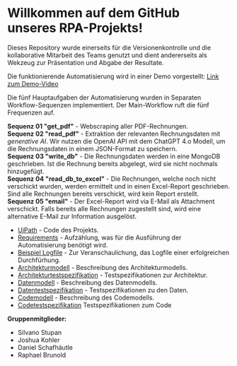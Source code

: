 # Willkommen auf dem GitHub unseres RPA-Projekts!

Dieses Repository wurde einerseits für die Versionenkontrolle und die kollaborative Mitarbeit des Teams genutzt und dient andererseits als Wekzeug zur Präsentation und Abgabe der Resultate.

Die funktionierende Automatisierung wird in einer Demo vorgestellt:
[Link zum Demo-Video](https://photos.onedrive.com/share/3083D8FE9F20F472!600763?cid=3083D8FE9F20F472&resId=3083D8FE9F20F472!600763&authkey=!AGHJWZlXzTnmB2M&ithint=video&e=FbJku4)

Die fünf Hauptaufgaben der Automatisierung wurden in Separaten Workflow-Sequenzen implementiert. Der Main-Workflow ruft die fünf Frequenzen auf.

**Sequenz 01 "get_pdf"** - Webscraping aller PDF-Rechnungen.  
**Sequenz 02 "read_pdf"** - Extraktion der relevanten Rechnungsdaten mit *generative AI*. Wir nutzen die OpenAI API mit dem ChatGPT 4.o Modell, um die Rechnungsdaten in einem JSON-Format zu speichern.  
**Sequenz 03 "write_db"** - Die Rechnungsdaten werden in eine MongoDB geschrieben. Ist die Rechnung bereits abgelegt, wird sie nicht nochmals hinzugefügt.  
**Sequenz 04 "read_db_to_excel"** - Die Rechnungen, welche noch nicht verschickt wurden, werden ermittelt und in einen Excel-Report geschrieben. Sind alle Rechnungen bereits verschickt, wird kein Report erstellt.  
**Sequenz 05 "email"** - Der Excel-Report wird via E-Mail als Attachment verschickt. Falls bereits alle Rechnungen zugestellt sind, wird eine alternative E-Mail zur Information ausgelöst.


- [UiPath](UiPath) - Code des Projekts.
- [Requirements](Requirements.pdf) - Aufzählung, was für die Ausführung der Automatisierung benötigt wird.
- [Beispiel Logfile](Beispiel_Logfile.txt) - Zur Veranschaulichung, das Logfile einer erfolgreichen Durchfürhung.
- [Architekturmodell](Architekturmodell.pdf) - Beschreibung des Architekturmodells.
- [Architekturtestspezifikation](Architekturtestspezifikation.pdf) - Testspezifikationen zur Architektur.
- [Datenmodell](Datenmodell.pdf) - Beschreibung des Datenmodells.
- [Datentestspezifikation](Datentestspezifikation.pdf) - Testspezifikationen zu den Daten.
- [Codemodell](Codemodell.pdf) - Beschreibung des Codemodells.
- [Codetestspezifikation](Codetestspezifikation.pdf) Testspezifikationen zum Code


**Gruppenmitglieder:**
- Silvano Stupan
- Joshua Kohler
- Daniel Schafhäutle
- Raphael Brunold